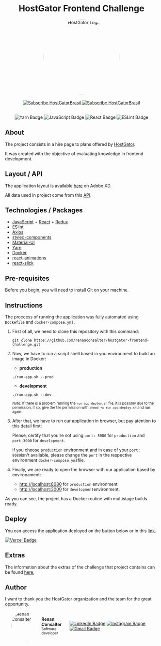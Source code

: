 <center>

# HostGator Frontend Challenge

<a href="https://www.hostgator.com.br">
<img style="border-radius: 125px;" src="https://yt3.ggpht.com/ytc/AAUvwnh9lePemDabfH8CePRIWa4DLGWtAlYhvJqVeSS30A=s250-c-k-c0x00ffffff-no-rj" width="250px;" alt="HostGator Logo"/><br>
</a>
<br>
<a href="https://twitter.com/hostgatorbrasil">
    <img src="https://img.shields.io/badge/Follow-@hostgatorbrasil-%237159c1?style=social&logo=twitter" alt="Subscribe HostGatorBrasil" />
<a href="https://www.youtube.com/c/HostGatorBrasil">
    <img src="https://img.shields.io/badge/Subscribe%20HostGator%20on%20YouTube-9.83k-%237159c1?style=social&logo=youtube" alt="Subscribe HostGatorBrasil" />
</a>

<br>![Yarn Badge](https://img.shields.io/badge/yarn-1.22.5-%7159c1?style=for-the-badge)
![JavaScript Badge](https://img.shields.io/badge/JS-ES6+-yellow?style=for-the-badge&logo=javascript)
![React Badge](https://img.shields.io/badge/React%20+%20Redux-17.0.2%20/%207.2.4-%237159c1?style=for-the-badge&logo=react)
![ESLint Badge](https://img.shields.io/badge/ESlint-7.26.0-blue?style=for-the-badge&logo=eslint)
<br>

</center>

## About

The project consists in a hire page to plans offered by [HostGator](https://www.hostgator.com.br/).

It was created with the objective of evaluating knowledge in frontend development.

## Layout / API

The application layout is available [here](https://xd.adobe.com/spec/31631e0c-bd84-4a01-5f67-27878b4deffa-4752/) on Adobe XD.

All data used in project come from this [API](https://2891637c-8ab7-4a84-906b-a98465726f85.mock.pstmn.io/prices).

## Technologies / Packages

- [JavaScript](https://developer.mozilla.org/pt-BR/docs/Web/JavaScript) + [React](https://github.com/facebook/react) + [Redux](https://github.com/reduxjs/redux)
- [ESlint](https://github.com/eslint/eslint)
- [Axios](https://github.com/axios/axios)
- [styled-components](https://github.com/styled-components/styled-components)
- [Material-UI](https://github.com/mui-org/material-ui)
- [Yarn](https://github.com/yarnpkg/yarn)
- [Docker](https://github.com/docker)
- [react-animations](https://www.npmjs.com/package/react-animations)
- [react-slick](https://github.com/akiran/react-slick)

## Pre-requisites

Before you begin, you will need to install [Git](https://git-scm.com) on your machine.

## Instructions

The proccess of running the application was fully automated using `Dockefile` and `docker-compose.yml`.

1. First of all, we need to clone this repository with this command:

   ```
   git clone https://github.com/renanconsalter/hostgator-frontend-challenge.git
   ```

2. Now, we have to run a script shell based in you environment to build an image in Docker:

   - <b>production</b>

   ```
   ./run-app.sh --prod
   ```

   - <b>development</b>

   ```
   ./run-app.sh --dev
   ```

   <small><i>Note</i>: If there is a problem running the `run-app-deploy.sh` file, it is possibly due to the permission, if so, give the file permission with `chmod +x run-app-deploy.sh` and run again.</small>

3. After that, we have to run our application in browser, but pay atention to this detail first:

   Please, certify that you're not using `port: 8080` for `production` and `port:3000` for `development`.

   If you choose `production` environment and in case of your `port: 8080`isn't available, please change the `port` in the respective environment `docker-compose.yml`file.

4. Finally, we are ready to open the browser with our application based by environament:

   - [http://localhost:8080](http://localhost:8080) for `production` environment
   - [http://localhost:3000](http://localhost:3000) for `development`environment.

As you can see, the project has a Docker routine with multistage builds ready.

## Deploy

You can access the application deployed on the button below or in this [link](https://hostgator-frontend-challenge-renanconsalter.vercel.app).

[![Vercel Badge](https://img.shields.io/badge/Run%20app%20on%20vercel-black?style=for-the-badge&logo=vercel&link=https://hostgator-frontend-challenge-renanconsalter.vercel.app)](https://hostgator-frontend-challenge-renanconsalter.vercel.app)

## Extras

The information about the extras of the challenge that project contains can be found [here](https://docs.google.com/document/d/1uXWhhUnxqj_kBR293mJ16wmrq1tmsXzJ9HQpUedYPFo/edit?usp=sharing),

## Author

I want to thank you the HostGator organization and the team for the great opportunity.

<div style="display: flex; align-items: center">
<div>
<img style="border-radius: 50px; margin-left: 20px" src="https://media-exp1.licdn.com/dms/image/C4D03AQEgzf8pOp6mwA/profile-displayphoto-shrink_200_200/0/1527887724599?e=1626307200&v=beta&t=FzbIC1YW8T86TknHeJpqQQ96ZL0E34Q-upa_z5s705U" width="100px;" alt="Renan Consalter"/>
</div>

<b>Renan Consalter</b>
<br>
<span>
<small>Software developer</small>
</span>

[![LinkedIn Badge](https://img.shields.io/badge/Linkedin-blue?style=for-the-badge&logo=Linkedin&link=https://www.linkedin.com/in/renanconsalter)](https://www.linkedin.com/in/renanconsalter)
[![Instagram Badge](https://img.shields.io/badge/Instagram-f2f2f2?style=for-the-badge&logo=Instagram&link=https://www.instagram.com/renanconsalter)](https://www.instagram.com/renanconsalter)
[![Gmail Badge](https://img.shields.io/badge/GMAIL-c14438?style=for-the-badge&logo=Gmail&logoColor=white&link=mailto:renan.consalter@gmail.com)](mailto:renan.consalter@gmail.com)

</div>

</div>

</center>
